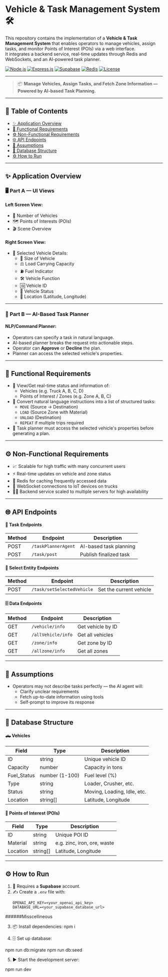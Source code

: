 # Vehicle & Task Management System 🛠️

This repository contains the implementation of a **Vehicle & Task Management System** that enables operators to manage vehicles, assign tasks, and monitor Points of Interest (POIs) via a web interface.  
It integrates a backend service, real-time updates through Redis and WebSockets, and an AI-powered task planner.



[![Node.js](https://img.shields.io/badge/Node.js-18.x-green?style=flat&logo=node.js)](https://nodejs.org/) 
[![Express.js](https://img.shields.io/badge/Express-4.x-blue?style=flat)](https://expressjs.com/) 
[![Supabase](https://img.shields.io/badge/Supabase-Postgres-blue?style=flat&logo=supabase)](https://supabase.com/) 
[![Redis](https://img.shields.io/badge/Redis-Cache-red?style=flat&logo=redis)](https://redis.io/) 
[![License](https://img.shields.io/badge/license-MIT-green.svg)](LICENSE)

---

> 📦 **Manage Vehicles, Assign Tasks, and Fetch Zone Information — Powered by AI-based Task Planning.**

---

## 📖 Table of Contents
- [✨ Application Overview](#-application-overview)
- [🎯 Functional Requirements](#-functional-requirements)
- [⚙️ Non-Functional Requirements](#️-non-functional-requirements)
- [🌐 API Endpoints](#-api-endpoints)
- [🤝 Assumptions](#-assumptions)
- [🧠 Database Structure](#-database-structure)
- [⚙️ How to Run](#️-how-to-run)

---

## ✨ Application Overview

### 🖥️ Part A — UI Views

#### Left Screen View:
- 📍 Number of Vehicles
- 🗺️ Points of Interests (POIs)
- 🎬 Scene Overview

#### Right Screen View:
- 📄 Selected Vehicle Details:
  - 🚚 Size of Vehicle
  - ⚖️ Load Carrying Capacity
  - ⛽ Fuel Indicator
  - 🛠️ Vehicle Function
  - 🆔 Vehicle ID
  - 📡 Vehicle Status
  - 📍 Location (Latitude, Longitude)

---

### 🤖 Part B — AI-Based Task Planner
#### NLP/Command Planner:
- Operators can specify a task in natural language.
- AI-based planner breaks the request into actionable steps.
- Operator can **Approve** or **Decline** the plan.
- Planner can access the selected vehicle's properties.

---

## 🎯 Functional Requirements
- 📡 View/Get real-time status and information of:
  - Vehicles (e.g. Truck A, B, C, D)
  - Points of Interest / Zones (e.g. Zone A, B, C)
- 🧠 Convert natural language instructions into a list of structured tasks:
  - `MOVE` (Source → Destination)
  - `LOAD` (Source Zone with Material)
  - `UNLOAD` (Destination)
  - `REPEAT` if multiple trips required
- 🤖 Task planner must access the selected vehicle's properties before generating a plan.

---

## ⚙️ Non-Functional Requirements
- 📈 Scalable for high traffic with many concurrent users
- ⚡ Real-time updates on vehicle and zone status
- 🔄 Redis for caching frequently accessed data
- 📡 WebSocket connections to IoT devices on trucks
- 🧑‍💻 Backend service scaled to multiple servers for high availability

---

## 🌐 API Endpoints

#### 💼 Task Endpoints
| Method | Endpoint              | Description                 |
|--------|------------------------|-----------------------------|
| POST   | `/taskPlannerAgent`    | AI-based task planning      |
| POST   | `/task/post`           | Publish finalized task      |

#### 🚚 Select Entity Endpoints
| Method | Endpoint                  | Description               |
|--------|----------------------------|---------------------------|
| POST   | `/task/setSelectedVehicle` | Set the current vehicle   |

#### 🗄️ Data Endpoints
| Method | Endpoint             | Description                |
|--------|------------------------|----------------------------|
| GET    | `/vehicle/info`       | Get vehicle by ID         |
| GET    | `/allVehicle/info`    | Get all vehicles          |
| GET    | `/zone/info`          | Get zone by ID            |
| GET    | `/allzone/info`       | Get all zones             |

---

## 🤝 Assumptions
- Operators may not describe tasks perfectly — the AI agent will:
  - Clarify unclear requirements
  - Fetch up-to-date information using tools
  - Self-prompt to improve its response

---

## 🧠 Database Structure

#### 🛻 Vehicles
| Field         | Type             | Description                  |
|---------------|------------------|------------------------------|
| ID            | string           | Unique vehicle ID           |
| Capacity      | number           | Capacity in tons            |
| Fuel_Status   | number (1-100)   | Fuel level (%)               |
| Type          | string           | Loader, Crusher, etc.       |
| Status        | string           | Moving, Loading, Idle, etc. |
| Location      | string[]         | Latitude, Longitude         |

#### 🧭 Points of Interest (POIs)
| Field         | Type             | Description                  |
|---------------|------------------|------------------------------|
| ID            | string           | Unique POI ID               |
| Material      | string           | e.g. zinc, iron, ore, waste |
| Location      | string[]         | Latitude, Longitude         |

---

## ⚙️ How to Run

1. 🧰 Requires a **Supabase** account.
2. ✍️ Create a `.env` file with:
   ```env
   OPENAI_API_KEY=<your_openai_api_key>
   DATABASE_URL=<your_supabase_database_url>

######Misscellineous 

3.	📦 Install dependencies:
npm i

4.	🗄️ Set up database:    

npm run db:migrate
npm run db:seed


5.	▶️ Start the development server:

npm run dev
